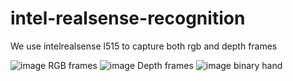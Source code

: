# intel-realsense-recognition
We use intelrealsense l515 to capture both rgb and depth frames


![image](https://user-images.githubusercontent.com/80392504/135630176-c5d7707f-fdc4-4829-9fa4-b7387a1c7f56.png) RGB frames
![image](https://user-images.githubusercontent.com/80392504/135630229-6f171837-4905-41a4-a352-049fe5fa7216.png) Depth frames
![image](https://user-images.githubusercontent.com/80392504/135630384-850154b3-b59a-4804-94ae-de832e4adb89.png) binary hand



